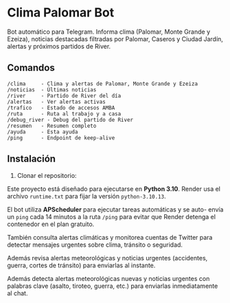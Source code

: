 # Clima Palomar Bot

Bot automático para Telegram. Informa clima (Palomar, Monte Grande y Ezeiza), noticias destacadas filtradas por Palomar, Caseros y Ciudad Jardín, alertas y próximos partidos de River.

## Comandos

```
/clima     - Clima y alertas de Palomar, Monte Grande y Ezeiza
/noticias  - Últimas noticias
/river     - Partido de River del día
/alertas   - Ver alertas activas
/trafico   - Estado de accesos AMBA
/ruta      - Ruta al trabajo y a casa
/debug_river - Debug del partido de River
/resumen   - Resumen completo
/ayuda     - Esta ayuda
/ping      - Endpoint de keep-alive
```

## Instalación

1. Clonar el repositorio:

Este proyecto está diseñado para ejecutarse en **Python 3.10**. Render usa el
archivo `runtime.txt` para fijar la versión `python-3.10.13`.

El bot utiliza **APScheduler** para ejecutar tareas automáticas y se auto-
envía un `ping` cada 14 minutos a la ruta `/ping` para evitar que Render
detenga el contenedor en el plan gratuito.

También consulta alertas climáticas y monitorea cuentas de Twitter para
detectar mensajes urgentes sobre clima, tránsito o seguridad.

Además revisa alertas meteorológicas y noticias urgentes (accidentes,
guerra, cortes de tránsito) para enviarlas al instante.

Además detecta alertas meteorológicas nuevas y noticias urgentes con palabras
clave (asalto, tiroteo, guerra, etc.) para enviarlas inmediatamente al chat.
